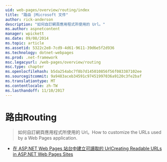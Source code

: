 ```yaml
---
uid: web-pages/overview/routing/index
title: "路由 |Microsoft 文件"
author: rick-anderson
description: "如何自訂網頁應用程式所使用的 Url。"
ms.author: aspnetcontent
manager: wpickett
ms.date: 09/08/2014
ms.topic: article
ms.assetid: 5322c2e8-7cd9-4d61-9611-39d6e5f2d936
ms.technology: dotnet-webpages
ms.prod: .net-framework
msc.legacyurl: /web-pages/overview/routing
msc.type: chapter
ms.openlocfilehash: b5da254abc7f8b7d145010856f56f083387102ee
ms.sourcegitcommit: 9a9483aceb34591c97451997036a9120c3fe2baf
ms.translationtype: MT
ms.contentlocale: zh-TW
ms.lasthandoff: 11/10/2017
---
```

<a name="routing"></a><span data-ttu-id="4f7b3-103">路由</span><span class="sxs-lookup"><span data-stu-id="4f7b3-103">Routing</span></span>
====================
> <span data-ttu-id="4f7b3-104">如何自訂網頁應用程式所使用的 Url。</span><span class="sxs-lookup"><span data-stu-id="4f7b3-104">How to customize the URLs used by a Web Pages application.</span></span>


- [<span data-ttu-id="4f7b3-105">在 ASP.NET Web Pages 站台中建立可讀取的 Url</span><span class="sxs-lookup"><span data-stu-id="4f7b3-105">Creating Readable URLs in ASP.NET Web Pages Sites</span></span>](creating-readable-urls-in-aspnet-web-pages-sites.md)
